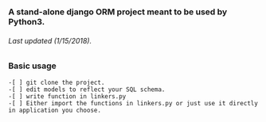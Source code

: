 ### A stand-alone django ORM project meant to be used by Python3.
###### Last updated (1/15/2018).

### Basic usage
    -[ ] git clone the project.
    -[ ] edit models to reflect your SQL schema.
    -[ ] write function in linkers.py
    -[ ] Either import the functions in linkers.py or just use it directly in application you choose.